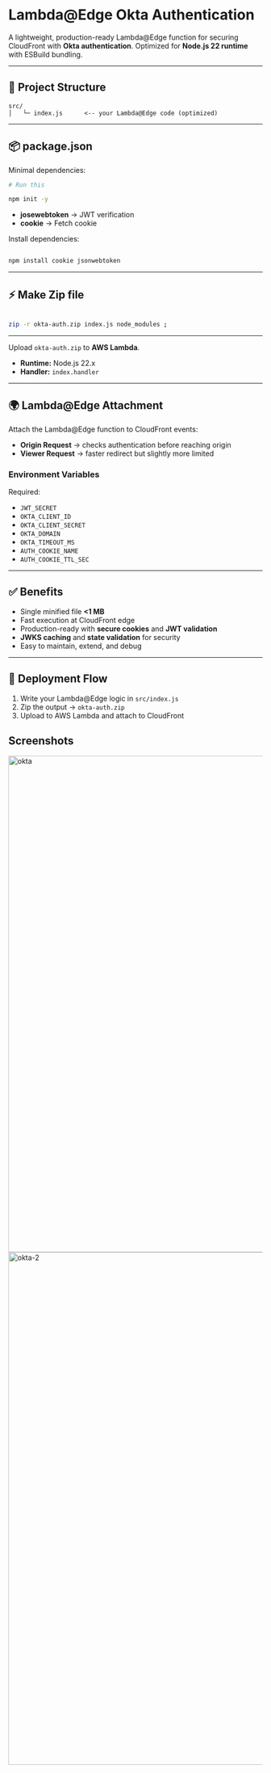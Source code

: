 # Lambda@Edge Okta Authentication

A lightweight, production-ready Lambda@Edge function for securing CloudFront with **Okta authentication**.
Optimized for **Node.js 22 runtime** with ESBuild bundling.

---

## 📂 Project Structure

```
src/
│   └─ index.js      <-- your Lambda@Edge code (optimized)
```

---

## 📦 package.json

Minimal dependencies:

```bash
# Run this

npm init -y

```

* **josewebtoken** → JWT verification
* **cookie** → Fetch cookie


Install dependencies:

```bash

npm install cookie jsonwebtoken

```

---

## ⚡ Make Zip file

```bash

zip -r okta-auth.zip index.js node_modules ;


```

---


Upload `okta-auth.zip` to **AWS Lambda**.

* **Runtime:** Node.js 22.x
* **Handler:** `index.handler`

---

## 🌍 Lambda@Edge Attachment

Attach the Lambda@Edge function to CloudFront events:

* **Origin Request** → checks authentication before reaching origin
* **Viewer Request** → faster redirect but slightly more limited

### Environment Variables

Required:

* `JWT_SECRET`
* `OKTA_CLIENT_ID`
* `OKTA_CLIENT_SECRET`
* `OKTA_DOMAIN`
* `OKTA_TIMEOUT_MS`
* `AUTH_COOKIE_NAME`
* `AUTH_COOKIE_TTL_SEC`
    
---

## ✅ Benefits

* Single minified file **<1 MB**
* Fast execution at CloudFront edge
* Production-ready with **secure cookies** and **JWT validation**
* **JWKS caching** and **state validation** for security
* Easy to maintain, extend, and debug

---

## 🚀 Deployment Flow

1. Write your Lambda@Edge logic in `src/index.js`
2. Zip the output → `okta-auth.zip`
3. Upload to AWS Lambda and attach to CloudFront

## Screenshots

<img width="1253" height="983" alt="okta" src="https://github.com/user-attachments/assets/3ba2ba2d-24a7-4340-8382-3edca5da0410" />


<img width="1778" height="1015" alt="okta-2" src="https://github.com/user-attachments/assets/a595388e-f103-4839-a1f6-59ce9bc1988a" />


